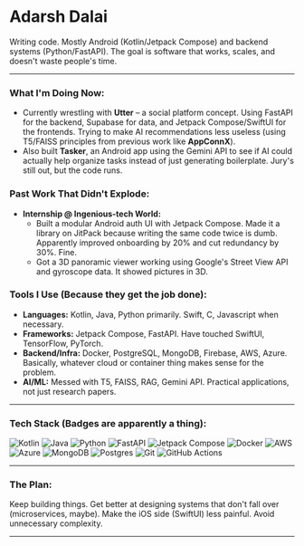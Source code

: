 # Adarsh Dalai

Writing code. Mostly Android (Kotlin/Jetpack Compose) and backend systems (Python/FastAPI). The goal is software that works, scales, and doesn't waste people's time.

---

### What I'm Doing Now:

* Currently wrestling with **Utter** – a social platform concept. Using FastAPI for the backend, Supabase for data, and Jetpack Compose/SwiftUI for the frontends. Trying to make AI recommendations less useless (using T5/FAISS principles from previous work like **AppConnX**).
* Also built **Tasker**, an Android app using the Gemini API to see if AI could actually help organize tasks instead of just generating boilerplate. Jury's still out, but the code runs.

### Past Work That Didn't Explode:

* **Internship @ Ingenious-tech World:**
    * Built a modular Android auth UI with Jetpack Compose. Made it a library on JitPack because writing the same code twice is dumb. Apparently improved onboarding by 20% and cut redundancy by 30%. Fine.
    * Got a 3D panoramic viewer working using Google's Street View API and gyroscope data. It showed pictures in 3D.

### Tools I Use (Because they get the job done):

* **Languages:** Kotlin, Java, Python primarily. Swift, C, Javascript when necessary.
* **Frameworks:** Jetpack Compose, FastAPI. Have touched SwiftUI, TensorFlow, PyTorch.
* **Backend/Infra:** Docker, PostgreSQL, MongoDB, Firebase, AWS, Azure. Basically, whatever cloud or container thing makes sense for the problem.
* **AI/ML:** Messed with T5, FAISS, RAG, Gemini API. Practical applications, not just research papers.

---

### Tech Stack (Badges are apparently a thing):

![Kotlin](https://img.shields.io/badge/kotlin-%237F52FF.svg?style=plastic&logo=kotlin&logoColor=white) ![Java](https://img.shields.io/badge/java-%23ED8B00.svg?style=plastic&logo=openjdk&logoColor=white) ![Python](https://img.shields.io/badge/python-3670A0?style=plastic&logo=python&logoColor=ffdd54) ![FastAPI](https://img.shields.io/badge/FastAPI-005571?style=plastic&logo=fastapi) ![Jetpack Compose](https://img.shields.io/badge/Jetpack%20Compose-%234285F4.svg?style=plastic&logo=jetpackcompose&logoColor=white) ![Docker](https://img.shields.io/badge/docker-%230db7ed.svg?style=plastic&logo=docker&logoColor=white) ![AWS](https://img.shields.io/badge/AWS-%23FF9900.svg?style=plastic&logo=amazon-aws&logoColor=white) ![Azure](https://img.shields.io/badge/azure-%230072C6.svg?style=plastic&logo=microsoftazure&logoColor=white) ![MongoDB](https://img.shields.io/badge/MongoDB-%234ea94b.svg?style=plastic&logo=mongodb&logoColor=white) ![Postgres](https://img.shields.io/badge/postgres-%23316192.svg?style=plastic&logo=postgresql&logoColor=white) ![Git](https://img.shields.io/badge/git-%23F05033.svg?style=plastic&logo=git&logoColor=white) ![GitHub Actions](https://img.shields.io/badge/github%20actions-%232671E5.svg?style=plastic&logo=githubactions&logoColor=white)

---

### The Plan:

Keep building things. Get better at designing systems that don't fall over (microservices, maybe). Make the iOS side (SwiftUI) less painful. Avoid unnecessary complexity.

---
